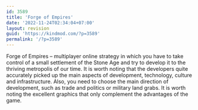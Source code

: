 ```yaml
---
id: 3589
title: 'Forge of Empires'
date: '2022-11-24T02:34:04+07:00'
layout: revision
guid: 'https://kindmod.com/?p=3589'
permalink: '/?p=3589'
---
```


Forge of Empires – multiplayer online strategy in which you have to take control of a small settlement of the Stone Age and try to develop it to the thriving metropolis of our time. It is worth noting that the developers quite accurately picked up the main aspects of development, technology, culture and infrastructure. Also, you need to choose the main direction of development, such as trade and politics or military land grabs. It is worth noting the excellent graphics that only complement the advantages of the game.